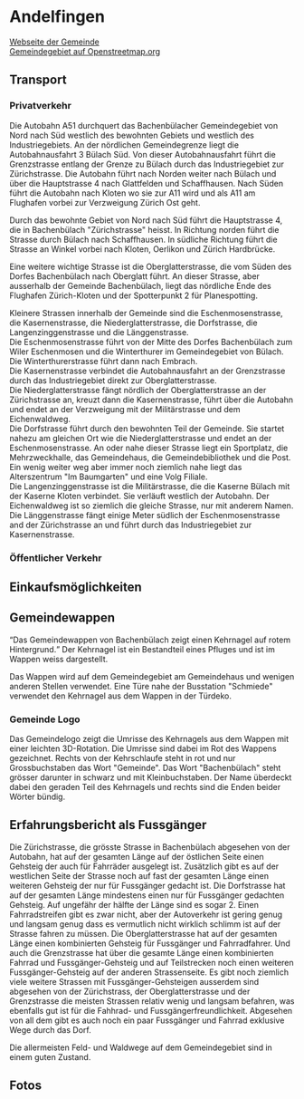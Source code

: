 # Andelfingen

[Webseite der Gemeinde](https://www.bachenbuelach.ch)  
[Gemeindegebiet auf Openstreetmap.org](https://www.openstreetmap.org/relation/1682084)

## Transport

### Privatverkehr

Die Autobahn A51 durchquert das Bachenbülacher Gemeindegebiet von Nord nach Süd westlich des bewohnten Gebiets und westlich des Industriegebiets. An der nördlichen Gemeindegrenze liegt die Autobahnausfahrt 3 Bülach Süd. Von dieser Autobahnausfahrt führt die Grenzstrasse entlang der Grenze zu Bülach durch das Industriegebiet zur Zürichstrasse. Die Autobahn führt nach Norden weiter nach Bülach und über die Hauptstrasse 4 nach Glattfelden und Schaffhausen. Nach Süden führt die Autobahn nach Kloten wo sie zur A11 wird und als A11 am Flughafen vorbei zur Verzweigung Zürich Ost geht.

Durch das bewohnte Gebiet von Nord nach Süd führt die Hauptstrasse 4, die in Bachenbülach "Zürichstrasse" heisst. In Richtung norden führt die Strasse durch Bülach nach Schaffhausen. In südliche Richtung führt die Strasse an Winkel vorbei nach Kloten, Oerlikon und Zürich Hardbrücke.

Eine weitere wichtige Strasse ist die Oberglatterstrasse, die vom Süden des Dorfes Bachenbülach nach Oberglatt führt. An dieser Strasse, aber ausserhalb der Gemeinde Bachenbülach, liegt das nördliche Ende des Flughafen Zürich-Kloten und der Spotterpunkt 2 für Planespotting.

Kleinere Strassen innerhalb der Gemeinde sind die Eschenmosenstrasse, die Kasernenstrasse, die Niederglatterstrasse, die Dorfstrasse, die Langenzinggenstrasse und die Länggenstrasse.  
Die Eschenmosenstrasse führt von der Mitte des Dorfes Bachenbülach zum Wiler Eschenmosen und die Winterthurer im Gemeindegebiet von Bülach. Die Winterthurerstrasse führt dann nach Embrach.  
Die Kasernenstrasse verbindet die Autobahnausfahrt an der Grenzstrasse durch das Industriegebiet direkt zur Oberglatterstrasse.  
Die Niederglatterstrasse fängt nördlich der Oberglatterstrasse an der Zürichstrasse an, kreuzt dann die Kasernenstrasse, führt über die Autobahn und endet an der Verzweigung mit der Militärstrasse und dem Eichenwaldweg.  
Die Dorfstrasse führt durch den bewohnten Teil der Gemeinde. Sie startet nahezu am gleichen Ort wie die Niederglatterstrasse und endet an der Eschenmosenstrasse. An oder nahe dieser Strasse liegt ein Sportplatz, die Mehrzweckhalle, das Gemeindehaus, die Gemeindebibliothek und die Post. Ein wenig weiter weg aber immer noch ziemlich nahe liegt das Alterszentrum "Im Baumgarten" und eine Volg Filiale.  
Die Langenzinggenstrasse ist die Militärstrasse, die die Kaserne Bülach mit der Kaserne Kloten verbindet. Sie verläuft westlich der Autobahn. Der Eichenwaldweg ist so ziemlich die gleiche Strasse, nur mit anderem Namen.  
Die Länggenstrasse fängt einige Meter südlich der Eschenmosenstrasse and der Zürichstrasse an und führt durch das Industriegebiet zur Kasernenstrasse.

### Öffentlicher Verkehr

## Einkaufsmöglichkeiten

## Gemeindewappen

<q cite="https://www.bachenbuelach.ch/portraet/geschichte.html/8">Das Gemeindewappen von Bachenbülach zeigt einen Kehrnagel auf rotem Hintergrund.</q> Der Kehrnagel ist ein Bestandteil eines Pfluges und ist im Wappen weiss dargestellt.

Das Wappen wird auf dem Gemeindegebiet am Gemeindehaus und wenigen anderen Stellen verwendet. Eine Türe nahe der Busstation "Schmiede" verwendet den Kehrnagel aus dem Wappen in der Türdeko.

### Gemeinde Logo

Das Gemeindelogo zeigt die Umrisse des Kehrnagels aus dem Wappen mit einer leichten 3D-Rotation. Die Umrisse sind dabei im Rot des Wappens gezeichnet. Rechts von der Kehrschlaufe steht in rot und nur Grossbuchstaben das Wort "Gemeinde". Das Wort "Bachenbülach" steht grösser darunter in schwarz und mit Kleinbuchstaben. Der Name überdeckt dabei den geraden Teil des Kehrnagels und rechts sind die Enden beider Wörter bündig.

## Erfahrungsbericht als Fussgänger

Die Zürichstrasse, die grösste Strasse in Bachenbülach abgesehen von der Autobahn, hat auf der gesamten Länge auf der östlichen Seite einen Gehsteig der auch für Fahrräder ausgelegt ist. Zusätzlich gibt es auf der westlichen Seite der Strasse noch auf fast der gesamten Länge einen weiteren Gehsteig der nur für Fussgänger gedacht ist. Die Dorfstrasse hat auf der gesamten Länge mindestens einen nur für Fussgänger gedachten Gehsteig. Auf ungefähr der hälfte der Länge sind es sogar 2. Einen Fahrradstreifen gibt es zwar nicht, aber der Autoverkehr ist gering genug und langsam genug dass es vermutlich nicht wirklich schlimm ist auf der Strasse fahren zu müssen. Die Oberglatterstrasse hat auf der gesamten Länge einen kombinierten Gehsteig für Fussgänger und Fahrradfahrer. Und auch die Grenzstrasse hat über die gesamte Länge einen kombinierten Fahrrad und Fussgänger-Gehsteig und auf Teilstrecken noch einen weiteren Fussgänger-Gehsteig auf der anderen Strassenseite. Es gibt noch ziemlich viele weitere Strassen mit Fussgänger-Gehsteigen ausserdem sind abgesehen von der Zürichstrass, der Oberglatterstrasse und der Grenzstrasse die meisten Strassen relativ wenig und langsam befahren, was ebenfalls gut ist für die Fahhrad- und Fussgängerfreundlichkeit. Abgesehen von all dem gibt es auch noch ein paar Fussgänger und Fahrrad exklusive Wege durch das Dorf.

Die allermeisten Feld- und Waldwege auf dem Gemeindegebiet sind in einem guten Zustand.

## Fotos
